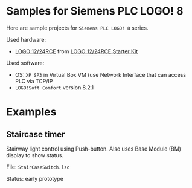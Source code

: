 # Samples for Siemens PLC LOGO! 8

Here are sample projects for `Siemens PLC LOGO! 8` series.

Used hardware:
* [LOGO 12/24RCE][Logo-12-24-RCE-Conrad] from [LOGO 12/24RCE Starter Kit][Starter-Kit-Conrad]

Used software:
* OS: `XP SP3` in Virtual Box VM (use Network Interface that can access
  PLC via TCP/IP
* `LOGO!Soft Comfort` version 8.2.1

# Examples

## Staircase timer

Stairway light control using Push-button. Also
uses Base Module (BM) display to show status.

File: `StairCaseSwitch.lsc` 

Status: early prototype

[Logo-12-24-RCE-Conrad]: https://velkoobchod.conrad.cz/plc-ridici-modul-siemens-logo-12-24rce-6ed1052-1md08-0ba0-12-v-dc-24-v-dc.k1628679?gclid=EAIaIQobChMIuLvS8Z7S5AIVF5zVCh3_FQhzEAQYASABEgKoLPD_BwE
[Starter-Kit-Conrad]: https://www.conrad.cz/startovaci-sada-pro-plc-siemens-logo-starter-kit-12-24rce-6ed1057-3ba01-0aa8-12-v-dc-24-v-dc.k1302216
